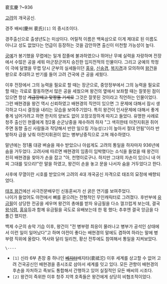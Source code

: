 裵玄慶 ?~936

[고려](%EA%B3%A0%EB%A0%A4.md)의 개국공신.

경주 배씨(慶州 裵氏)`[1]` 의 중시조이다.

경주출신으로 출생년도는 미상이다. 어릴적 이름은 백옥삼으로 이게 제대로 된 이름도 아니고 성도 없었다는 언급이 등장하는 것을 감안하면 출신이
미천할 가능성이 높다.

[궁예](%EA%B6%81%EC%98%88.md)가 봉기했을 무렵에는 일개 잡졸에 불과하였으나 뛰어난 무예 실력을 자랑하며 전장에서
수많은 공을 세워 마군장군까지 승진한 입지전적의 인물이다. 그리고 궁예의 학정이 극에 달했을 무렵 당시 군부의 실세들이던
[홍유](%ED%99%8D%EC%9C%A0.md), [신숭겸](%EC%8B%A0%EC%88%AD%EA%B2%B8.md),
[복지겸](%EB%B3%B5%EC%A7%80%EA%B2%B8.md)과 모의하여 [왕건](%EC%99%95%EA%B1%B4.md)을
왕으로 추대하고 반기를 들어 고려 건국에 큰 공을 세웠다.

이후 전장에서 그의 능력을 필요로 할 때는 장군으로, 중앙정부에서 그의 능력을 필요로 할 때는 각료로 활동하면서 많은 공을 세웠으며 왕건의
옆에서 보좌할 때는 잘못된 점이 있으면 항상 <del>계급장떼고 맞짱뜰 기세로</del> 그것은 잘못된 것이라고 직언하는 인물이었다. 그런
배현경을 왕건 역시 신뢰하였고 배현경의 직언이 있으면 그 문제에 대해서 잠시 생각하고 다시 결정을 내리는 모습을 보여주기었다. 특히 왕건이
인사문제에 대해서 좋게좋게 넘어가려고 하면 한치의 양보도 없이 꼬장꼬장하게 따지고 들었다. 유명한 사례로 청주 출신인 현률에게 정2풍
순군낭중을 재수하려 하자 "그 색히한테 야전지휘권 쥐어주면 동향 출신 사람들과 작당해서 반란 일으킬 가능성`[2]`이 높아서 절대 안됨"이라
반발하자 급을 낮춰 야전지휘권이 없는 병부낭중직으로 고쳐 재수하였다.

말년에는 정1품 대광 벼슬을 재수 받았으나 아쉽게도 고려의 통일을 하자마자 936년에 숨을 거두었다. 고려사에 따르면 배현경의 임종이
임박했다는 소식을 들었을 때 왕건이 친히 배현경을 찾아가 손을 잡고 "아, 천명이로구나. 하지만 그대의 자손이 있으니 내 어찌 그대를
잊으리!"란 말을 하였고, 왕건이 손을 놓고 문을 나서자 숨을 거두었다고 한다.

사후에 무열이란 시호를 받았으며 고려의 4대 개국공신 자격으로 태조의 묘정에 배향되었다.

[태조 왕건](%ED%83%9C%EC%A1%B0%20%EC%99%95%EA%B1%B4.md)에선 사극전문배우인 신동훈씨가 선 굵은
연기를 보여주었다.  
나이가 들었어도 야전에서 뼈를 묻으려는 전형적인 무인캐릭터로 그려졌다. 후반부에
[유금필](%EC%9C%A0%EA%B8%88%ED%95%84.md)이 상당한 전공을 세우며 왕건의 총애를 받자 유금필을 다소 껄끄럽게
보는데, 결국 [왕식렴](%EC%99%95%EC%8B%9D%EB%A0%B4.md),
[홍유](%ED%99%8D%EC%9C%A0.md)등과 함께 유금필을 곡도로 유배보는데 한 몫 했다; 추후엔 결국 앙금을 다 풀긴
했지만.

백제 수군의 송악 기습 이후, 왕건이 "전 병부령 최응이 물러나고 병부가 공석인 상태에서 이런 일이 일어났다"고 하며 야전이 좋다는 배현경의
말에도 겸하여 하라는 말에 병부령 직위에 올랐다. 역사와 달리 일리천, 황산 전투에도 참여해서 통일을 지켜보았다.

`\----`

  * `[1]` 신라 6부 촌장 중 하나인 <del>[베지터](%EB%B2%A0%EC%A7%80%ED%84%B0.md)</del>배지타(裵祗沱) 이후 세계를 상고할 수 없어 고려 건국공신인 배현경을 중시조로 삼아서 세계를 잇고 있다. 모든 관향이 배현경의 후손을 자처하고 족보도 통합해서 간행하고 있어 실질적인 모든 배씨의 시조다.
  * `[2]` 왕건이 즉위한 이후 청주 지역 호족들은 왕건에게 상당히 비협조적이었다.


